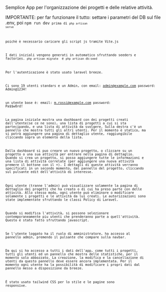Semplice App per l'organizzazione dei progetti e delle relative attività.

IMPORTANTE: per far funzionare il tutto:
settare i parametri del DB sul file .env, poi
<code>npm run dev<code>
prima di 
<code>php artisan serve</code>

poichè è necessario caricare gli script js tramite Vite.js

I dati iniziali vengono generati in automatico sfruttando seeders e factories.
<code>php artisan migrate </code>
e
<code>php artisan db:seed </code>

Per l'autenticazione è stato usato laravel breeze.

Ci sono 19 utenti standars e 
un Admin, con 
email: admin@example.com
password: Admin@1234!

un utente base è:
email: m.rossi@example.com
password: Pa$$w0rd!

La pagina iniziale mostra una dashboard con dei progetti creati dall'utente(se ce ne sono),
una lista di progetti a cui si sta partecipando, e una lista di attività da svolgere.
Sulla destra c'è un pannello che mostra tutti gli altri utenti. Per il momento è statico, ma si potrà aggiungere una  pagina di dettaglio utente, raggiungibile cliccando sopra un elemento della lista.

Dalla dashboard si puo creare un nuovo progetto, o cliccare su un progetto o una sua attività per entrare nella pagina di dettaglio.
Quando si crea un progetto, si posso aggiungere tutte le informazioni e una lista di attività correlate (per aggiungere una nuova attività premere il bottone con il +). I dettagli di queste attività verranno specificati in un secondo momento, dal pannello del progetto, cliccando sul pulsante edit dell'attività di interesse.

Ogni utente (tranne l'admin) può visualizzare solamente la pagina di dettaglio dei progetti che ha creato o di cui ha preso parte con delle attività. 
Allo stesso modo, ogni utente può eliminare o modificare solamente i progetti e le attività da lui creati.
Le autorizzazioni sono state implementate sfruttando le classi Policy di Laravel.

Quando si modifica l'attività, si possono selezionare contemporaneamente piu utenti che prenderanno parte a quell'attività. Questo è stato fatto sfruttando javascript.

Se l'utente loggato ha il ruolo di amministratore, ha accesso al pannello admin, premendo il pulsante che compare sulla navbar.

Da qui si ha accesso a tutti i dati  dell'app, come tutti i progetti, tutti gli utenti ed un pannello che mostra delle statistiche, per il momento solo abbozzato.
La creazione, la modifica e la cancellazione di utenti da questo pannello deve essere ancora implementata. Per il momento ogni utente ha la possibilità di modificare i propri dati dal pannello messo a disposizione da breeze.

È stato usato tailwind CSS per lo stile e le pagine sono responsive.
